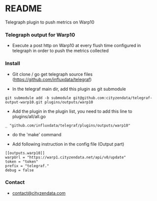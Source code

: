 # README #

Telegraph plugin to push metrics on Warp10

### Telegraph output for Warp10 ###

* Execute a post http on Warp10 at every flush time configured in telegraph in order to push the metrics collected

### Install ###

* Git clone / go get telegraph source files (https://github.com/influxdata/telegraf)

* In the telegraf main dir, add this plugin as git submodule
```
git submodule add -b submodule git@github.com:cityzendata/telegraf-output-warp10.git plugins/outputs/warp10
```

* Add the plugin in the plugin list, you need to add this line to plugins/all/all.go
```
_ "github.com/influxdata/telegraf/plugins/outputs/warp10"
```

* do the 'make' command

* Add following instruction in the config file (Output part)

```
[[outputs.warp10]]
warpUrl = "https://warp1.cityzendata.net/api/v0/update"
token = "token"
prefix = "telegraf."
debug = false

```

### Contact ###

* contact@cityzendata.com
